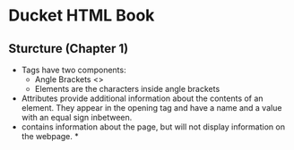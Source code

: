 # Ducket HTML Book

## Sturcture (Chapter 1)
* Tags have two components:
    * Angle Brackets <>
    * Elements are the characters inside angle brackets
* Attributes provide additional information about the contents of an element. They appear in the opening tag and have a name and a value with an equal sign inbetween.
* <head> contains information about the page, but will not display information on the webpage. 
    * <title> anything written in this tag will be displayed in the browser, namine the title of the webpage, but will not be displayed on the website
    * CSS : <link rel="stylesheet" href="new-biz.css"/>
    * JS : <script src="age-restriction.js"></script>
* Text editors. Allows a user to design a document/site by using a GUI and not having to write code. Example: Microsoft Word
    


## Extra Markup (Chapter 8)
* DOCTYPES to show what version of HTML is being used, current HTML5 is <!DOCTYPE html>
* Comments are created using <!-- and -->
* id attribute is used to uniquely identify only one element from other elements in CSS. example <p id="warning statement">
* class acttribute is used to identify multiple elements when using CSS. repeat the same element and value for each tag you want formatting to apply to. example <h1 class="important>, <p class="important">. 
* block elements will appear as a new section in the browser. Examples: <h1>, <p>, <ul>, <li>
* inline elements will only apply formatting to the text and not change the layout. Example: <a>, <b>, <em>, <img>


* <div> and <span> allow you to group block-level and inline elements together. Example <div id="header">, next lines include images, text,...</div>. This is creating an id to apply CSS formatting to multiple elements without having to individually define in HTML and style in CSS
* <span> is an inline element similar to <div>. Example <span class="crazy font">
* <iframe> embed googlemaps. Scrolling and seemless are options to allow or prevent scrolling within the map.
* <meta> elment is inside the <head> element, so it is not displayed on the website, only containing information of who created the site, if the page is time sensitive. 
    * Does not require a closing tag
    * "Description" is the informaiton that is displayed during a google search that says what your site is about.
    * "Keywords" are the words that google will use to identify your site as a match when someone searches for sites with your type of information. 
    * "robots" of content="nofollow" will prevent search engines from finding your site.
* Escape characters allow HTML code characters to be used as text on the website and not read as HTML code. Example: quotation mark " is &quot:

## HTML5 Layout (Chapter 17)
* Sidebar is <aside>
* Navigation bar is <nav>
* Section element groups related content together: image, link, text...
    * Example: <section class="sugar-free-cookie">
* Article is <article>
    * use <div id="content"> as a container for multiple articles together
* Heading Groups <hgroup> will allow multiple headings to be grouped together
* Link an entire block element <a href="">...<img src>...<h2>,<p>...</a>

## Process & Design (Chapter 18)
* Site Map is a diagram of how the pages of your website are linked and flow together 
* Wireframe is a layout of sections of the website, excluding font, color, images...
* Visual hierarchy is how people skim a sight and are attracted to contrast of size, color, style, images,...to find what they are looking for.


# Ducket JS Book

## ABC of Programming (Chapter 1)
* HTML example: <p class="fruit">peach</p>
    * opening tag = <p class="fruit">
    * closing tag = </p>
    * attribute name = class
    * attribute value = fruit
* CSS example: .fruit{color:pink;}
    * selector = .fruit
    * declaration block = {color:pink;}
    * property name = color
    * property value = pink
* Script is a series of instructions that a computer can follow to achieve a goal.
* HTML gives the layout of models/nodes.
* Computers create a model of objects, each object will have properties that tell us about the object, methods tell how to use those properties and events is what triggers interaction from the user.
*file types: .html, .css, .js
* Linking CSS and HTML
    * CSS link in HTML file, head section: <link rel="stylesheet" href="file.name"/>
* Linking JavaScript and HTML 
    * Html: <script> is used to link javascript files. Example: <script src="filename.js></script>. This script is placed in applicable HTML code
    * Js: Calling a method of an object
        * document.write() at the end of
            * document is the object
            * write() is the method where new content is written 
